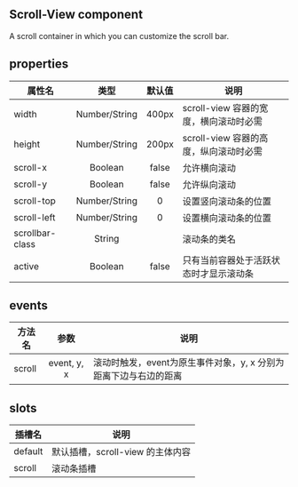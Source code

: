 ## Scroll-View component
A scroll container in which you can customize the scroll bar.

## properties
| 属性名 | 类型 | 默认值 | 说明 |
| --- | :---: | :---: | --- |
| width | Number/String | 400px | scroll-view 容器的宽度，横向滚动时必需 |
| height | Number/String | 200px | scroll-view 容器的高度，纵向滚动时必需 |
| scroll-x | Boolean | false | 允许横向滚动 |
| scroll-y | Boolean | false | 允许纵向滚动 |
| scroll-top | Number/String | 0 | 设置竖向滚动条的位置 |
| scroll-left | Number/String | 0 | 设置横向滚动条的位置 |
| scrollbar-class | String |  | 滚动条的类名 |
| active | Boolean | false | 只有当前容器处于活跃状态时才显示滚动条 |


## events
| 方法名 | 参数 | 说明 |
| --- | :---: | --- |
| scroll |event, y, x| 滚动时触发，event为原生事件对象，y, x 分别为距离下边与右边的距离 |


## slots
| 插槽名 | 说明 |
| --- | --- |
| default | 默认插槽，scroll-view 的主体内容 |
| scroll | 滚动条插槽 |


